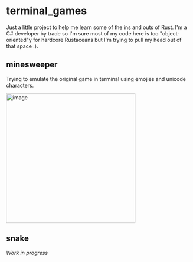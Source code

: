 # terminal_games

Just a little project to help me learn some of the ins and outs of Rust. I'm a C# developer by trade so I'm sure most of my code here is too "object-oriented"y for hardcore Rustaceans but I'm trying to pull my head out of that space :).

## minesweeper

Trying to emulate the original game in terminal using emojies and unicode characters.

<img width="350" alt="image" src="https://user-images.githubusercontent.com/97430840/189459075-10721bd3-7199-421f-a735-0e16bbb292a1.png">

## snake

_Work in progress_
